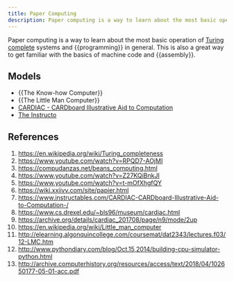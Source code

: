```yaml
---
title: Paper Computing
description: Paper computing is a way to learn about the most basic operation of Turing complete systems and programming in general.
---
```


Paper computing is a way to learn about the most basic operation of [Turing complete][] systems and {{programming}} in general. This is also a great way to get familiar with the basics of machine code and {{assembly}}.

## Models

- {{The Know-how Computer}}
- {{The Little Man Computer}}
- [CARDIAC - CARDboard Illustrative Aid to Computation][]
- [The Instructo](http://archive.computerhistory.org/resources/access/text/2018/04/102650177-05-01-acc.pdf)

## References

1. https://en.wikipedia.org/wiki/Turing_completeness
2. https://www.youtube.com/watch?v=RPQD7-AOjMI
3. https://compudanzas.net/beans_computing.html
4. https://www.youtube.com/watch?v=Z27KQiBnkJI
5. https://www.youtube.com/watch?v=t-mOfXhgfQY
6. https://wiki.xxiivv.com/site/papier.html
7. https://www.instructables.com/CARDIAC-CARDboard-Illustrative-Aid-to-Computation-/
8. https://www.cs.drexel.edu/~bls96/museum/cardiac.html
9. https://archive.org/details/cardiac_201708/page/n9/mode/2up
10. https://en.wikipedia.org/wiki/Little_man_computer
11. http://elearning.algonquincollege.com/coursemat/dat2343/lectures.f03/12-LMC.htm
12. http://www.pythondiary.com/blog/Oct.15,2014/building-cpu-simulator-python.html
13. http://archive.computerhistory.org/resources/access/text/2018/04/102650177-05-01-acc.pdf

[Turing complete]: https://www.youtube.com/watch?v=RPQD7-AOjMI
[Know-how Computer]: https://en.wikipedia.org/wiki/WDR_paper_computer
[The Little Man Computer]: https://en.wikipedia.org/wiki/Little_man_computer
[CARDIAC - CARDboard Illustrative Aid to Computation]: https://www.cs.drexel.edu/~bls96/museum/cardiac.html
